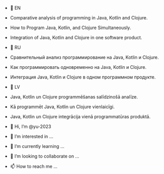 
- 💞️ EN
- Comparative analysis of programming in Java, Kotlin and Clojure.
- How to Program Java, Kotlin, and Clojure Simultaneously.
- Integration of Java, Kotlin and Clojure in one software product.

- 💞️ RU
- Сравнительный анализ программирование на Java, Kotlin и Clojure.
- Как программировать одновременно на Java, Kotlin и Clojure.
- Интеграция Java, Kotlin и Clojure в одном программном продукте.

- 💞️ LV
- Java, Kotlin un Clojure programmēšanas salīdzinošā analīze.
- Kā programmēt Java, Kotlin un Clojure vienlaicīgi.
- Java, Kotlin un Clojure integrācija vienā programmatūras produktā.

- 👋 Hi, I’m @yu-2023
- 👀 I’m interested in ...
- 🌱 I’m currently learning ...
- 💞️ I’m looking to collaborate on ...
- 📫 How to reach me ...

<!---
yu-2023/yu-2023 is a ✨ special ✨ repository because its `README.md` (this file) appears on your GitHub profile.
You can click the Preview link to take a look at your changes.
--->
